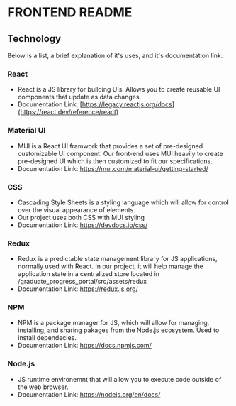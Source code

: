 # FRONTEND README 

## Technology 
Below is a list, a brief explanation of it's uses, and it's documentation link.

### React 
 * React is a JS library for building UIs. Allows you to create reusable UI components that update as data changes.
 * Documentation Link: [https://legacy.reactjs.org/docs](https://react.dev/reference/react)

### Material UI 
 * MUI is a React UI framwork that provides a set of pre-designed customizable UI component. Our front-end uses MUI heavily to create pre-designed UI which is then customized to fit our specifications.
 * Documentation Link: https://mui.com/material-ui/getting-started/

### CSS
 * Cascading Style Sheets is a styling language which will allow for control over the visual appearance of elements.
 * Our project uses both CSS with MUI styling
 * Documentation Link: https://devdocs.io/css/

### Redux 
 * Redux is a predictable state management library for JS applications, normally used with React. In our project, it will help manage the application state in a centralized store located in /graduate_progress_portal/src/assets/redux
* Documentation Link: https://redux.js.org/

### NPM 
 * NPM is a package manager for JS, which will allow for managing, installing, and sharing pakages from the Node.js ecosystem. Used to install dependecies.
 * Documentation Link: https://docs.npmjs.com/

### Node.js
  * JS runtime environemnt that will allow you to execute code outside of the web browser. 
  * Documentation Link: https://nodejs.org/en/docs/
